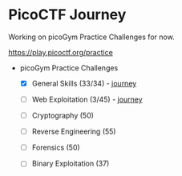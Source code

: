 # PicoCTF Journey

Working on picoGym Practice Challenges for now.

https://play.picoctf.org/practice

- picoGym Practice Challenges
  - [x] General Skills (33/34) - [journey](./general-skills)
  - [ ] Web Exploitation (3/45) - [journey](./web-exploitation)
  - [ ] Cryptography (50)
  - [ ] Reverse Engineering (55)
  - [ ] Forensics (50)
  - [ ] Binary Exploitation (37)

